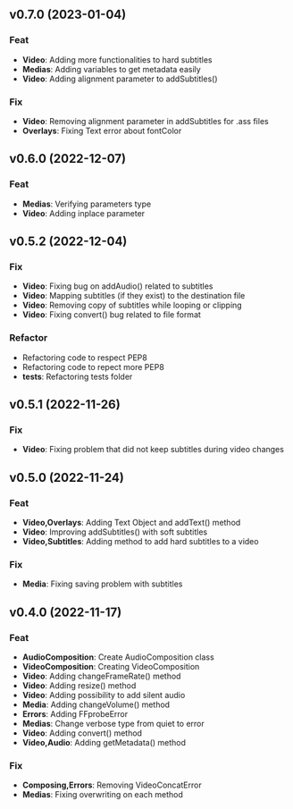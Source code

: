 ## v0.7.0 (2023-01-04)

### Feat

- **Video**: Adding more functionalities to hard subtitles
- **Medias**: Adding variables to get metadata easily
- **Video**: Adding alignment parameter to addSubtitles()

### Fix

- **Video**: Removing alignment parameter in addSubtitles for .ass files
- **Overlays**: Fixing Text error about fontColor

## v0.6.0 (2022-12-07)

### Feat

- **Medias**: Verifying parameters type
- **Video**: Adding inplace parameter

## v0.5.2 (2022-12-04)

### Fix

- **Video**: Fixing bug on addAudio() related to subtitles
- **Video**: Mapping subtitles (if they exist) to the destination file
- **Video**: Removing copy of subtitles while looping or clipping
- **Video**: Fixing convert() bug related to file format

### Refactor

- Refactoring code to respect PEP8
- Refactoring code to repect more PEP8
- **tests**: Refactoring tests folder

## v0.5.1 (2022-11-26)

### Fix

- **Video**: Fixing problem that did not keep subtitles during video changes

## v0.5.0 (2022-11-24)

### Feat

- **Video,Overlays**: Adding Text Object and addText() method
- **Video**: Improving addSubtitles() with soft subtitles
- **Video,Subtitles**: Adding method to add hard subtitles to a video

### Fix

- **Media**: Fixing saving problem with subtitles

## v0.4.0 (2022-11-17)

### Feat

- **AudioComposition**: Create AudioComposition class
- **VideoComposition**: Creating VideoComposition
- **Video**: Adding changeFrameRate() method
- **Video**: Adding resize() method
- **Video**: Adding possibility to add silent audio
- **Media**: Adding changeVolume() method
- **Errors**: Adding FFprobeError
- **Medias**: Change verbose type from quiet to error
- **Video**: Adding convert() method
- **Video,Audio**: Adding getMetadata() method

### Fix

- **Composing,Errors**: Removing VideoConcatError
- **Medias**: Fixing overwriting on each method
